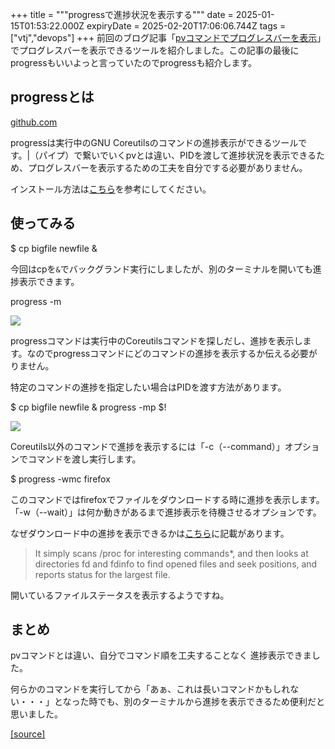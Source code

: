 +++
title = """progressで進捗状況を表示する"""
date = 2025-01-15T01:53:22.000Z
expiryDate = 2025-02-20T17:06:06.744Z
tags = ["vtj","devops"]
+++
前回のブログ記事「[pvコマンドでプログレスバーを表示](https://devops-blog.virtualtech.jp/entry/20250114/1736833451)」でプログレスバーを表示できるツールを紹介しました。この記事の最後にprogressもいいよっと言っていたのでprogressも紹介します。

progressとは
----------

[github.com](https://github.com/Xfennec/progress)

progressは実行中のGNU Coreutilsのコマンドの進捗表示ができるツールです。|（パイプ）で繋いでいくpvとは違い、PIDを渡して進捗状況を表示できるため、プログレスバーを表示するための工夫を自分でする必要がありません。

インストール方法は[こちら](https://github.com/Xfennec/progress?tab=readme-ov-file#how-do-you-install-it)を参考にしてください。

使ってみる
-----

$ cp bigfile newfile &

今回はcpを`&`でバックグランド実行にしましたが、別のターミナルを開いても進捗表示できます。

progress -m

![](https://cdn-ak.f.st-hatena.com/images/fotolife/v/virtualtech/20250115/20250115120620.gif)

progressコマンドは実行中のCoreutilsコマンドを探しだし、進捗を表示します。なのでprogressコマンドにどのコマンドの進捗を表示するか伝える必要がりません。

特定のコマンドの進捗を指定したい場合はPIDを渡す方法があります。

$  cp bigfile newfile & progress -mp $!

![](https://cdn-ak.f.st-hatena.com/images/fotolife/v/virtualtech/20250115/20250115120524.gif)

Coreutils以外のコマンドで進捗を表示するには「-c（--command）」オプションでコマンドを渡し実行します。

$ progress -wmc firefox

このコマンドではfirefoxでファイルをダウンロードする時に進捗を表示します。「-w（--wait）」は何か動きがあるまで進捗表示を待機させるオプションです。

なぜダウンロード中の進捗を表示できるかは[こちら](https://github.com/Xfennec/progress?tab=readme-ov-file#how-does-it-work)に記載があります。

> It simply scans /proc for interesting commands\*, and then looks at directories fd and fdinfo to find opened files and seek positions, and reports status for the largest file.

開いているファイルステータスを表示するようですね。

まとめ
---

pvコマンドとは違い、自分でコマンド順を工夫することなく 進捗表示できました。

何らかのコマンドを実行してから「あぁ、これは長いコマンドかもしれない・・・」となった時でも、別のターミナルから進捗を表示できるため便利だと思いました。

[[source]](https://devops-blog.virtualtech.jp/entry/20250115/1736906002)
